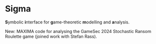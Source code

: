 # Sigma
**S**ymbolic **i**nterface for **g**ame-theoretic **m**odelling and **a**nalysis.

New: MAXIMA code for analysing the GameSec 2024 Stochastic Ransom Roulette game (joined work with Stefan Rass).
